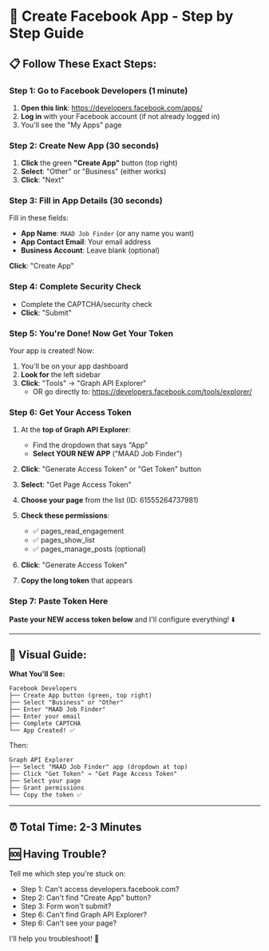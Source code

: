 # 🚀 Create Facebook App - Step by Step Guide

## 📋 **Follow These Exact Steps:**

### Step 1: Go to Facebook Developers (1 minute)

1. **Open this link**: https://developers.facebook.com/apps/
2. **Log in** with your Facebook account (if not already logged in)
3. You'll see the "My Apps" page

### Step 2: Create New App (30 seconds)

1. **Click** the green **"Create App"** button (top right)
2. **Select**: "Other" or "Business" (either works)
3. **Click**: "Next"

### Step 3: Fill in App Details (30 seconds)

Fill in these fields:
- **App Name**: `MAAD Job Finder` (or any name you want)
- **App Contact Email**: Your email address
- **Business Account**: Leave blank (optional)

**Click**: "Create App"

### Step 4: Complete Security Check

- Complete the CAPTCHA/security check
- **Click**: "Submit"

### Step 5: You're Done! Now Get Your Token

Your app is created! Now:

1. You'll be on your app dashboard
2. **Look for** the left sidebar
3. **Click**: "Tools" → "Graph API Explorer"
   - OR go directly to: https://developers.facebook.com/tools/explorer/

### Step 6: Get Your Access Token

1. At the **top of Graph API Explorer**:
   - Find the dropdown that says "App"
   - **Select YOUR NEW APP** ("MAAD Job Finder")

2. **Click**: "Generate Access Token" or "Get Token" button

3. **Select**: "Get Page Access Token"

4. **Choose your page** from the list (ID: 61555264737981)

5. **Check these permissions**:
   - ✅ pages_read_engagement
   - ✅ pages_show_list
   - ✅ pages_manage_posts (optional)

6. **Click**: "Generate Access Token"

7. **Copy the long token** that appears

### Step 7: Paste Token Here

**Paste your NEW access token below** and I'll configure everything! ⬇️

---

## 🎥 **Visual Guide:**

**What You'll See:**

```
Facebook Developers
├── Create App button (green, top right)
├── Select "Business" or "Other"
├── Enter "MAAD Job Finder"
├── Enter your email
├── Complete CAPTCHA
└── App Created! ✅
```

Then:

```
Graph API Explorer
├── Select "MAAD Job Finder" app (dropdown at top)
├── Click "Get Token" → "Get Page Access Token"
├── Select your page
├── Grant permissions
└── Copy the token ✅
```

---

## ⏰ **Total Time: 2-3 Minutes**

## 🆘 **Having Trouble?**

Tell me which step you're stuck on:
- Step 1: Can't access developers.facebook.com?
- Step 2: Can't find "Create App" button?
- Step 3: Form won't submit?
- Step 6: Can't find Graph API Explorer?
- Step 6: Can't see your page?

I'll help you troubleshoot! 🎯
